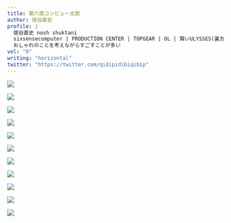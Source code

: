 ```yaml
---
title: 第六感コンピュー太郎
author: 宿谷直史
profile: |
  宿谷直史 nosh shuktani
  sixsensecomputer | PRODUCTION CENTER | TOPGEAR | OL | 賢いULYSSES(裏方)
  おしゃれのことを考えながらすごすことが多い
vol: "0"
writing: "horizontal"
twitter: "https://twitter.com/qidipidibiqibip"
---
```


![](../../artworks/第六感コンピュー太郎/第六感コンピュー太郎-01.png)

![](../../artworks/第六感コンピュー太郎/第六感コンピュー太郎-02.png)

![](../../artworks/第六感コンピュー太郎/第六感コンピュー太郎-03.png)

![](../../artworks/第六感コンピュー太郎/第六感コンピュー太郎-04.png)

![](../../artworks/第六感コンピュー太郎/第六感コンピュー太郎-05.png)

![](../../artworks/第六感コンピュー太郎/第六感コンピュー太郎-06.png)

![](../../artworks/第六感コンピュー太郎/第六感コンピュー太郎-07.png)

![](../../artworks/第六感コンピュー太郎/第六感コンピュー太郎-08.png)

![](../../artworks/第六感コンピュー太郎/第六感コンピュー太郎-09.png)

![](../../artworks/第六感コンピュー太郎/第六感コンピュー太郎-10.png)

![](../../artworks/第六感コンピュー太郎/第六感コンピュー太郎-11.png)
